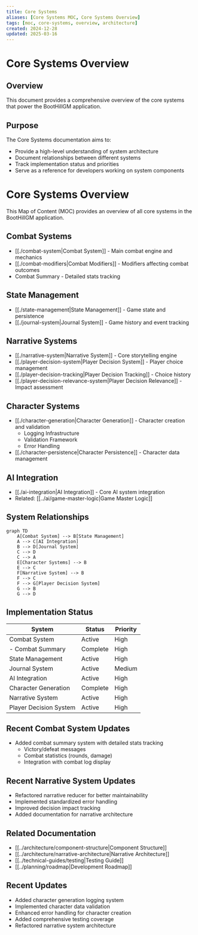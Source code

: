```yaml
---
title: Core Systems
aliases: [Core Systems MOC, Core Systems Overview]
tags: [moc, core-systems, overview, architecture]
created: 2024-12-28
updated: 2025-03-16
---
```


# Core Systems Overview

## Overview
This document provides a comprehensive overview of the core systems that power the BootHillGM application.

## Purpose
The Core Systems documentation aims to:
- Provide a high-level understanding of system architecture
- Document relationships between different systems
- Track implementation status and priorities
- Serve as a reference for developers working on system components

# Core Systems Overview

This Map of Content (MOC) provides an overview of all core systems in the BootHillGM application.

## Combat Systems
- [[./combat-system|Combat System]] - Main combat engine and mechanics
- [[./combat-modifiers|Combat Modifiers]] - Modifiers affecting combat outcomes
- Combat Summary - Detailed stats tracking

## State Management
- [[./state-management|State Management]] - Game state and persistence
- [[./journal-system|Journal System]] - Game history and event tracking

## Narrative Systems
- [[./narrative-system|Narrative System]] - Core storytelling engine
- [[./player-decision-system|Player Decision System]] - Player choice management
- [[./player-decision-tracking|Player Decision Tracking]] - Choice history
- [[./player-decision-relevance-system|Player Decision Relevance]] - Impact assessment

## Character Systems
- [[./character-generation|Character Generation]] - Character creation and validation
  - Logging Infrastructure
  - Validation Framework
  - Error Handling
- [[./character-persistence|Character Persistence]] - Character data management

## AI Integration
- [[./ai-integration|AI Integration]] - Core AI system integration
- Related: [[../ai/game-master-logic|Game Master Logic]]

## System Relationships
```mermaid
graph TD
    A[Combat System] --> B[State Management]
    A --> C[AI Integration]
    B --> D[Journal System]
    C --> D
    C --> A
    E[Character Systems] --> B
    E --> C
    F[Narrative System] --> B
    F --> C
    F --> G[Player Decision System]
    G --> B
    G --> D
```

## Implementation Status
| System | Status | Priority |
|--------|---------|-----------|
| Combat System | Active | High |
|   - Combat Summary | Complete | High |
| State Management | Active | High |
| Journal System | Active | Medium |
| AI Integration | Active | High |
| Character Generation | Complete | High |
| Narrative System | Active | High |
| Player Decision System | Active | High |

## Recent Combat System Updates
- Added combat summary system with detailed stats tracking
  - Victory/defeat messages
  - Combat statistics (rounds, damage)
  - Integration with combat log display

## Recent Narrative System Updates
- Refactored narrative reducer for better maintainability
- Implemented standardized error handling
- Improved decision impact tracking
- Added documentation for narrative architecture

## Related Documentation
- [[../architecture/component-structure|Component Structure]]
- [[../architecture/narrative-architecture|Narrative Architecture]]
- [[../technical-guides/testing|Testing Guide]]
- [[../planning/roadmap|Development Roadmap]]

## Recent Updates
- Added character generation logging system
- Implemented character data validation
- Enhanced error handling for character creation
- Added comprehensive testing coverage
- Refactored narrative system architecture
